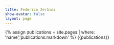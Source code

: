 ```yaml
---
title: Federico Zerbini
show-avatar: false
layout: page
---
```


{% assign publications = site.pages | where: 'name','publications.markdown' %}
{{publications}}
